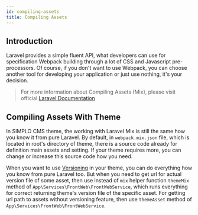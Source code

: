 ```yaml
---
id: compiling-assets
title: Compiling Assets
---
```


## Introduction

Laravel provides a simple fluent API, what developers can use for specification Webpack building through a lot of CSS and
Javascript pre-processors. Of course, if you don't want to use Webpack, you can choose another tool for developing your application or
just use nothing, it's your decision.

> For more information about Compiling Assets (Mix), please visit official [Laravel Documentation](https://laravel.com/docs/5.8/mix)

## Compiling Assets With Theme

In SIMPLO CMS theme, the working with Laravel Mix is still the same how you know it from pure Laravel. By default, in `webpack.mix.json` file,
which is located in root's directory of theme, there is a source code already for definition main assets and setting. If your theme requires more, you can
change or increase this source code how you need.

When you want to use [Versioning](https://laravel.com/docs/5.8/mix#versioning-and-cache-busting) in your theme, you can do 
everything how you know from pure Laravel too. But when you need to get url for actual version file of some asset, then use instead of `mix` helper function
`themeMix` method of `App\Services\FrontWeb\FrontWebService`, which runs everything for correct returning theme's version file of the specific asset. For getting url
path to assets without versioning feature, then use `themeAsset` method of `App\Services\FrontWeb\FrontWebService`.